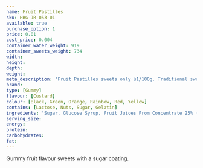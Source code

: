 ```yaml
---
name: Fruit Pastilles
sku: HBG-JR-053-01
available: true
purchase_option: 1
price: 0.01
cost_price: 0.004
container_water_weight: 919
container_sweets_weight: 734
width: 
height: 
depth: 
weight: 
meta_description: 'Fruit Pastilles sweets only ú1/100g. Traditional sweets and more at Humbugs Confectionery Store. Specialists in satisfying your sweet tooth!'
brand: 
type: [Gummy]
flavour: [Custard]
colour: [Black, Green, Orange, Rainbow, Red, Yellow]
contains: [Lactose, Nuts, Sugar, Gelatin]
ingredients: 'Sugar, Glucose Syrup, Fruit Juices From Concentrate 25% (Grape, Blackcurrant, Strawberry, Lime, Orange, Lemon), Gelatine, Gum Arabic, Modified Starch, Malic Acid, Acidity Regulator (Trisodium Citrate), Citric Acid, Flavourings, Colours (Anthocyanins, Copper Complexes of Chlorophyllins, Beta-Carotene, Curcumin), Lactic Acid'
serving_size: 
energy: 
protein: 
carbohydrates: 
fat: 
---
```

Gummy fruit flavour sweets with a sugar coating.